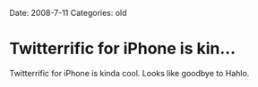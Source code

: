 Date: 2008-7-11
Categories: old

# Twitterrific for iPhone is kin...

Twitterrific for iPhone is kinda cool. Looks like goodbye to Hahlo.
